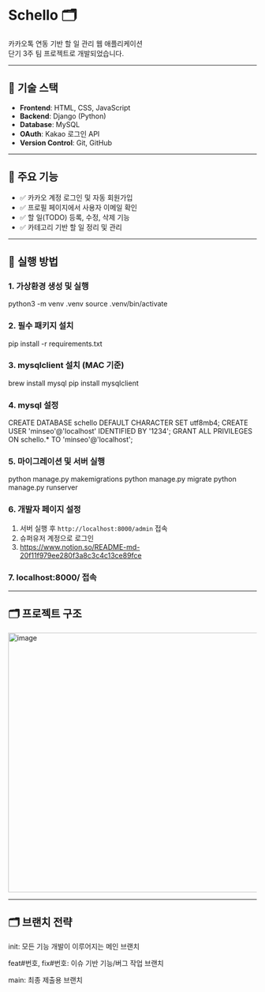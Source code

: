 # Schello 🗂️

카카오톡 연동 기반 할 일 관리 웹 애플리케이션  
단기 3주 팀 프로젝트로 개발되었습니다.

---

## 🔧 기술 스택

- **Frontend**: HTML, CSS, JavaScript
- **Backend**: Django (Python)
- **Database**: MySQL
- **OAuth**: Kakao 로그인 API
- **Version Control**: Git, GitHub

---

## 📌 주요 기능

- ✅ 카카오 계정 로그인 및 자동 회원가입
- ✅ 프로필 페이지에서 사용자 이메일 확인
- ✅ 할 일(TODO) 등록, 수정, 삭제 기능
- ✅ 카테고리 기반 할 일 정리 및 관리

---

## 🚀 실행 방법

### 1. 가상환경 생성 및 실행
python3 -m venv .venv
source .venv/bin/activate

### 2. 필수 패키지 설치
pip install -r requirements.txt

### 3. mysqlclient 설치 (MAC 기준)
brew install mysql
pip install mysqlclient

### 4. mysql 설정
CREATE DATABASE schello DEFAULT CHARACTER SET utf8mb4;
CREATE USER 'minseo'@'localhost' IDENTIFIED BY '1234';
GRANT ALL PRIVILEGES ON schello.* TO 'minseo'@'localhost';

### 5. 마이그레이션 및 서버 실행
python manage.py makemigrations
python manage.py migrate
python manage.py runserver

### 6. 개발자 페이지 설정
1. 서버 실행 후 `http://localhost:8000/admin` 접속
2. 슈퍼유저 계정으로 로그인
3. https://www.notion.so/README-md-20f11f979ee280f3a8c3c4c13ce89fce

### 7. localhost:8000/ 접속

---

## 🗂️ 프로젝트 구조
<img width="526" alt="image" src="https://github.com/user-attachments/assets/953fd97d-1747-444e-9718-ee05610fdcc6" />


---

## 🗂️ 브랜치 전략

init: 모든 기능 개발이 이루어지는 메인 브랜치

feat#번호, fix#번호: 이슈 기반 기능/버그 작업 브랜치

main: 최종 제출용 브랜치

